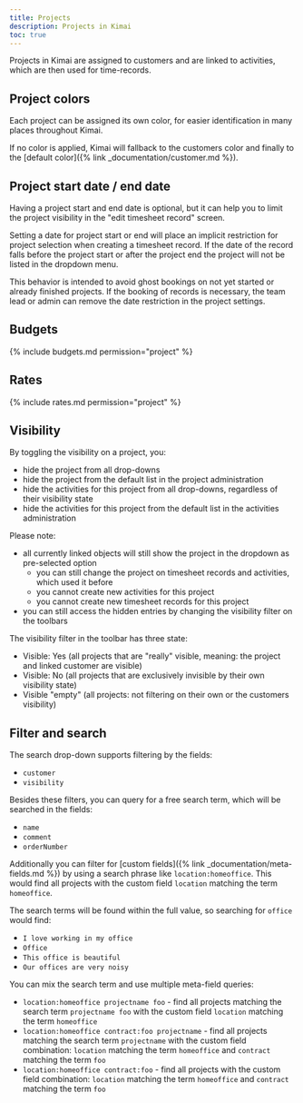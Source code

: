```yaml
---
title: Projects
description: Projects in Kimai
toc: true
---
```


Projects in Kimai are assigned to customers and are linked to activities, which are then used for time-records.

## Project colors

Each project can be assigned its own color, for easier identification in many places throughout Kimai.

If no color is applied, Kimai will fallback to the customers color and finally to the [default color]({% link _documentation/customer.md %}). 

## Project start date / end date 

Having a project start and end date is optional, but it can help you to limit the project visibility in the "edit timesheet record" screen.

Setting a date for project start or end will place an implicit restriction for project selection when creating a timesheet record. 
If the date of the record falls before the project start or after the project end the project will not be listed in the dropdown menu. 

This behavior is intended to avoid ghost bookings on not yet started or already finished projects. 
If the booking of records is necessary, the team lead or admin can remove the date restriction in the project settings.

## Budgets

{% include budgets.md permission="project" %} 

## Rates

{% include rates.md permission="project" %}

## Visibility

By toggling the visibility on a project, you:
- hide the project from all drop-downs
- hide the project from the default list in the project administration
- hide the activities for this project from all drop-downs, regardless of their visibility state
- hide the activities for this project from the default list in the activities administration

Please note:
- all currently linked objects will still show the project in the dropdown as pre-selected option
  - you can still change the project on timesheet records and activities, which used it before
  - you cannot create new activities for this project
  - you cannot create new timesheet records for this project 
- you can still access the hidden entries by changing the visibility filter on the toolbars

The visibility filter in the toolbar has three state: 
- Visible: Yes (all projects that are "really" visible, meaning: the project and linked customer are visible)
- Visible: No (all projects that are exclusively invisible by their own visibility state)
- Visible "empty" (all projects: not filtering on their own or the customers visibility)

## Filter and search 

The search drop-down supports filtering by the fields:
- `customer`
- `visibility`

Besides these filters, you can query for a free search term, which will be searched in the fields:
- `name`
- `comment`
- `orderNumber`

Additionally you can filter for [custom fields]({% link _documentation/meta-fields.md %}) by using a search phrase like `location:homeoffice`.
This would find all projects with the custom field `location` matching the term `homeoffice`.

The search terms will be found within the full value, so searching for `office` would find:
- `I love working in my office`
- `Office` 
- `This office is beautiful`
- `Our offices are very noisy`

You can mix the search term and use multiple meta-field queries:
- `location:homeoffice projectname foo` - find all projects matching the search term `projectname foo` with the custom field `location` matching the term `homeoffice` 
- `location:homeoffice contract:foo projectname` - find all projects matching the search term `projectname` with the custom field combination: `location` matching the term `homeoffice` and `contract` matching the term `foo` 
- `location:homeoffice contract:foo` - find all projects with the custom field combination: `location` matching the term `homeoffice` and `contract` matching the term `foo`
